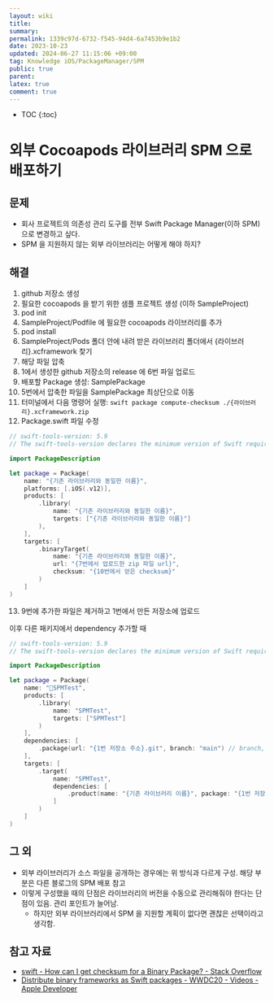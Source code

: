 ```yaml
---
layout: wiki
title: 
summary: 
permalink: 1339c97d-6732-f545-94d4-6a7453b9e1b2
date: 2023-10-23
updated: 2024-06-27 11:15:06 +09:00
tag: Knowledge iOS/PackageManager/SPM 
public: true
parent: 
latex: true
comment: true
---
```


* TOC
{:toc}

# 외부 Cocoapods 라이브러리 SPM 으로 배포하기

## 문제

- 회사 프로젝트의 의존성 관리 도구를 전부 Swift Package Manager(이하 SPM)으로 변경하고 싶다.
- SPM 을 지원하지 않는 외부 라이브러리는 어떻게 해야 하지?

## 해결

1. github 저장소 생성
2. 필요한 cocoapods 을 받기 위한 샘플 프로젝트 생성 (이하 SampleProject)
3. pod init
4. SampleProject/Podfile 에 필요한 cocoapods 라이브러리를 추가
5. pod install
6. SampleProject/Pods 폴더 안에 내려 받은 라이브러리 폴더에서 {라이브러리}.xcframework 찾기
7. 해당 파일 압축
8. 1에서 생성한 github 저장소의 release 에 6번 파일 업로드
9. 배포할 Package 생성: SamplePackage
10. 5번에서 압축한 파일을 SamplePackage 최상단으로 이동
11. 터미널에서 다음 명령어 실행: `swift package compute-checksum ./{라이브러리}.xcframework.zip`
12. Package.swift 파일 수정
```swift
// swift-tools-version: 5.9
// The swift-tools-version declares the minimum version of Swift required to build this package.

import PackageDescription

let package = Package(
    name: "{기존 라이브러리와 동일한 이름}",
    platforms: [.iOS(.v12)],
    products: [
        .library(
            name: "{기존 라이브러리와 동일한 이름}",
            targets: ["{기존 라이브러리와 동일한 이름}"]
        ),
    ],
    targets: [
        .binaryTarget(
            name: "{기존 라이브러리와 동일한 이름}",
            url: "{7번에서 업로드한 zip 파일 url}",
            checksum: "{10번에서 얻은 checksum}"
        )
    ]
)
```
13. 9번에 추가한 파일은 제거하고 1번에서 만든 저장소에 업로드

이후 다른 패키지에서 dependency 추가할 때

```swift
// swift-tools-version: 5.9
// The swift-tools-version declares the minimum version of Swift required to build this package.

import PackageDescription

let package = Package(
    name: "SPMTest",
    products: [
        .library(
            name: "SPMTest",
            targets: ["SPMTest"]
        )
    ],
    dependencies: [
        .package(url: "{1번 저장소 주소}.git", branch: "main") // branch, upToNextMajor 등 상관 없음
    ],
    targets: [
        .target(
            name: "SPMTest",
            dependencies: [
                .product(name: "{기존 라이브러리 이름}", package: "{1번 저장소 이름}") // package 이름을 라이브러리 이름과 동일하게 작성했을 때 동작하지 않았음
            ]
        )
    ]
)

```

## 그 외

- 외부 라이브러리가 소스 파일을 공개하는 경우에는 위 방식과 다르게 구성. 해당 부분은 다른 블로그의 SPM 배포 참고
- 이렇게 구성했을 때의 단점은 라이브러리의 버전을 수동으로 관리해줘야 한다는 단점이 있음. 관리 포인트가 늘어남.
	- 하지만 외부 라이브러리에서 SPM 을 지원할 계획이 없다면 괜찮은 선택이라고 생각함.

## 참고 자료

- [swift - How can I get checksum for a Binary Package? - Stack Overflow](https://stackoverflow.com/questions/68529771/how-can-i-get-checksum-for-a-binary-package)
- [Distribute binary frameworks as Swift packages - WWDC20 - Videos - Apple Developer](https://developer.apple.com/videos/play/wwdc2020/10147)
